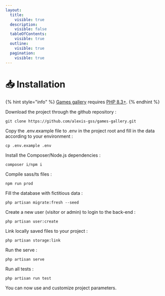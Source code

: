 ```yaml
---
layout:
  title:
    visible: true
  description:
    visible: false
  tableOfContents:
    visible: true
  outline:
    visible: true
  pagination:
    visible: true
---
```


# 📥 Installation

{% hint style="info" %}
[Games gallery](https://games-gallery.alexis-gousseau.com/) requires [PHP 8.3+](https://www.php.net/releases/).
{% endhint %}

Download the project through the github repository :

```
git clone https://github.com/alexis-gss/games-gallery.git
```

Copy the .env.example file to .env in the project root and fill in the data according to your environment :

```
cp .env.example .env
```

Install the Composer/Node.js dependencies :

```
composer i/npm i
```

Compile sass/ts files :

```
npm run prod
```

Fill the database with fictitious data :

```
php artisan migrate:fresh --seed
```

Create a new user (visitor or admin) to login to the back-end :

```
php artisan user:create
```

Link locally saved files to your project :

```
php artisan storage:link
```

Run the serve :

```
php artisan serve
```

Run all tests :

```
php artisan run test
```

You can now use and customize project parameters.
